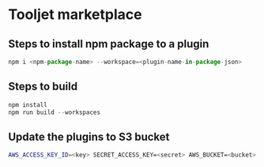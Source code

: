 # Tooljet marketplace

## Steps to install npm package to a plugin

```js
npm i <npm-package-name> --workspace=<plugin-name-in-package-json>
```

## Steps to build

```js
npm install
npm run build --workspaces
```

## Update the plugins to S3 bucket

```bash
AWS_ACCESS_KEY_ID=<key> SECRET_ACCESS_KEY=<secret> AWS_BUCKET=<bucket> node scripts/upload-to-s3.js
```
